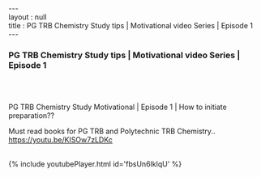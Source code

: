 ---<br>layout : null<br>title : PG TRB Chemistry Study tips | Motivational video Series | Episode 1<br>---<br><h3>PG TRB Chemistry Study tips | Motivational video Series | Episode 1</h3><br><br><p>PG TRB Chemistry Study Motivational | Episode 1 | How to initiate preparation?? 

Must read books for PG TRB and Polytechnic TRB Chemistry..
https://youtu.be/KISOw7zLDKc</p><br>{% include youtubePlayer.html id='fbsUn6IklqU' %}<br>